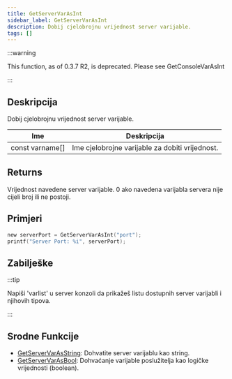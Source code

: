 ```yaml
---
title: GetServerVarAsInt
sidebar_label: GetServerVarAsInt
description: Dobij cjelobrojnu vrijednost server varijable.
tags: []
---
```


:::warning

This function, as of 0.3.7 R2, is deprecated. Please see GetConsoleVarAsInt

:::

## Deskripcija

Dobij cjelobrojnu vrijednost server varijable.

| Ime             | Deskripcija                                     |
| --------------- | ----------------------------------------------- |
| const varname[] | Ime cjelobrojne varijable za dobiti vrijednost. |

## Returns

Vrijednost navedene server varijable. 0 ako navedena varijabla servera nije cijeli broj ili ne postoji.

## Primjeri

```c
new serverPort = GetServerVarAsInt("port");
printf("Server Port: %i", serverPort);
```

## Zabilješke

:::tip

Napiši 'varlist' u server konzoli da prikažeš listu dostupnih server varijabli i njihovih tipova.

:::

## Srodne Funkcije

- [GetServerVarAsString](GetServerVarAsString): Dohvatite server varijablu kao string.
- [GetServerVarAsBool](GetServerVarAsBool): Dohvaćanje varijable poslužitelja kao logičke vrijednosti (boolean).
